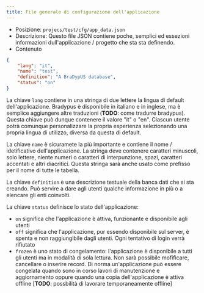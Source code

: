 ```yaml
---
title: File generale di configurazione dell'applicazione
---
```



- Posizione: `projecs/test/cfg/app_data.json`
- Descrizione: Questo file JSON contiene poche, semplici ed essezioni informazioni dull'applicazione / progetto che sta sta definendo.
- Contenuto
```json
{
    "lang": "it",
    "name": "test",
    "definition": "A BraDypUS database",
    "status": "on"
}
```

La chiave `lang` contiene in una stringa di due lettere la lingua di default dell'applicazione. Bradypus è disponibile 
in italiano e in inglese, ma è semplice aggiungere altre traduzioni (**TODO**: come tradurre bradypus).
Questa chiave può dunque contenere il valore "it" o "en". Ciascun utente potrà comunque  personalizzare la propria
esperienza selezionando una propria lingua di utilizzo, diversa da questa di default.

La chiave `name` è sicuramete la più importante e contiene il nome / idetificativo dell'applicazione. 
La stringa deve contenere caratteri minuscoli, solo lettere, niente numeri o caratteri di interpunzione, spazi, 
caratteri accentati e altri diacritici. Questa stringa sarà anche usato come prefisso per il nome di tutte le tabella.


La chiave `definition` è una descrizione testuale della banca dati che si sta creando. Può servire a dare agli utenti
qualche informazione in più o a elencare gli enti coinvolti.

La chiave `status` definisce lo stato dell'applicazione:
- `on` significa che l'applicazione è attiva, funzionante e disponibile agli utenti
- `off` significa che l'applicazione, pur essendo disponibile sul server, è spenta e 
non raggiungibile dagli utenti. Ogni tentativo di login verrà rifiutato
- `frozen` è uno stato di congelamento: l'applicazione è disponibile a tutti gli utenti ma in
modalità di sola lettura. Non sarà possibile mofificare, cancellare o inserire record. Di norma
un'applicazione può essere congelata quando sono in corso lavori di manutenzione e aggiornamento
oppure quando una copia dell'applicazione è attiva offline [**TODO**: possbilità di lavorare temporaneamente offline]